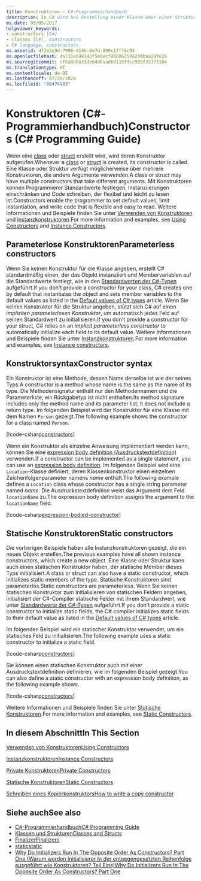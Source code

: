 ```yaml
---
title: Konstruktoren – C#-Programmierhandbuch
description: In C# wird bei Erstellung einer Klasse oder einer Struktur ein Konstruktor erstellt. Verwenden Sie Konstruktoren, um Standardwerte festzulegen, Instanziierungen zu begrenzen und flexiblen, einfach lesbaren Code zu schreiben.
ms.date: 05/05/2017
helpviewer_keywords:
- constructors [C#]
- classes [C#], constructors
- C# language, constructors
ms.assetid: df2e2e9d-7998-418b-8e7d-890c17ff6c95
ms.openlocfilehash: 4a731e648143f5e0ecf8860625962d8baa29fe26
ms.sourcegitcommit: cf5a800a33de64d0aad6d115ffcc935f32375164
ms.translationtype: HT
ms.contentlocale: de-DE
ms.lasthandoff: 07/20/2020
ms.locfileid: "86474903"
---
```

# <a name="constructors-c-programming-guide"></a><span data-ttu-id="6a30a-104">Konstruktoren (C#-Programmierhandbuch)</span><span class="sxs-lookup"><span data-stu-id="6a30a-104">Constructors (C# Programming Guide)</span></span>

<span data-ttu-id="6a30a-105">Wenn eine [class](../../language-reference/keywords/class.md) oder [struct](../../language-reference/builtin-types/struct.md) erstellt wird, wird deren Konstruktor aufgerufen.</span><span class="sxs-lookup"><span data-stu-id="6a30a-105">Whenever a [class](../../language-reference/keywords/class.md) or [struct](../../language-reference/builtin-types/struct.md) is created, its constructor is called.</span></span> <span data-ttu-id="6a30a-106">Eine Klasse oder Struktur verfügt möglicherweise über mehrere Konstruktoren, die andere Argumente verwenden.</span><span class="sxs-lookup"><span data-stu-id="6a30a-106">A class or struct may have multiple constructors that take different arguments.</span></span> <span data-ttu-id="6a30a-107">Mit Konstruktoren können Programmierer Standardwerte festlegen, Instanziierungen einschränken und Code schreiben, der flexibel und leicht zu lesen ist.</span><span class="sxs-lookup"><span data-stu-id="6a30a-107">Constructors enable the programmer to set default values, limit instantiation, and write code that is flexible and easy to read.</span></span> <span data-ttu-id="6a30a-108">Weitere Informationen und Beispiele finden Sie unter [Verwenden von Konstruktoren](./using-constructors.md) und [Instanzkonstruktoren](./instance-constructors.md).</span><span class="sxs-lookup"><span data-stu-id="6a30a-108">For more information and examples, see [Using Constructors](./using-constructors.md) and [Instance Constructors](./instance-constructors.md).</span></span>  

## <a name="parameterless-constructors"></a><span data-ttu-id="6a30a-109">Parameterlose Konstruktoren</span><span class="sxs-lookup"><span data-stu-id="6a30a-109">Parameterless constructors</span></span>
  
<span data-ttu-id="6a30a-110">Wenn Sie keinen Konstruktor für die Klasse angeben, erstellt C# standardmäßig einen, der das Objekt instanziiert und Membervariablen auf die Standardwerte festlegt, wie in den [Standardwerten der C#-Typen](../../language-reference/builtin-types/default-values.md) aufgeführt.</span><span class="sxs-lookup"><span data-stu-id="6a30a-110">If you don't provide a constructor for your class, C# creates one by default that instantiates the object and sets member variables to the default values as listed in the [Default values of C# types](../../language-reference/builtin-types/default-values.md) article.</span></span> <span data-ttu-id="6a30a-111">Wenn Sie keinen Konstruktor für die Struktur angeben, stützt sich C# auf einen *impliziten parameterlosen Konstruktor*, um automatisch jedes Feld auf seinen Standardwert zu initialisieren.</span><span class="sxs-lookup"><span data-stu-id="6a30a-111">If you don't provide a constructor for your struct, C# relies on an *implicit parameterless constructor* to automatically initialize each field to its default value.</span></span> <span data-ttu-id="6a30a-112">Weitere Informationen und Beispiele finden Sie unter [Instanzkonstruktoren](instance-constructors.md).</span><span class="sxs-lookup"><span data-stu-id="6a30a-112">For more information and examples, see [Instance constructors](instance-constructors.md).</span></span>  

## <a name="constructor-syntax"></a><span data-ttu-id="6a30a-113">Konstruktorsyntax</span><span class="sxs-lookup"><span data-stu-id="6a30a-113">Constructor syntax</span></span>

<span data-ttu-id="6a30a-114">Ein Konstruktor ist eine Methode, dessen Name derselbe ist wie der seines Typs.</span><span class="sxs-lookup"><span data-stu-id="6a30a-114">A constructor is a method whose name is the same as the name of its type.</span></span> <span data-ttu-id="6a30a-115">Die Methodensignatur enthält nur den Methodennamen und die Parameterliste; ein Rückgabetyp ist nicht enthalten.</span><span class="sxs-lookup"><span data-stu-id="6a30a-115">Its method signature includes only the method name and its parameter list; it does not include a return type.</span></span> <span data-ttu-id="6a30a-116">Im folgenden Beispiel wird der Konstruktor für eine Klasse mit dem Namen `Person` gezeigt.</span><span class="sxs-lookup"><span data-stu-id="6a30a-116">The following example shows the constructor for a class named `Person`.</span></span>

[!code-csharp[constructors](../../../../samples/snippets/csharp/programming-guide/classes-and-structs/constructors1.cs#1)]  

<span data-ttu-id="6a30a-117">Wenn ein Konstruktor als einzelne Anweisung implementiert werden kann, können Sie eine [expression body definition (Ausdruckstextdefinition)](../statements-expressions-operators/expression-bodied-members.md) verwenden.</span><span class="sxs-lookup"><span data-stu-id="6a30a-117">If a constructor can be implemented as a single statement, you can use an [expression body definition](../statements-expressions-operators/expression-bodied-members.md).</span></span> <span data-ttu-id="6a30a-118">Im folgenden Beispiel wird eine `Location`-Klasse definiert, deren Klassenkonstruktor einen einzelnen Zeichenfolgenparameter namens *name* enthält.</span><span class="sxs-lookup"><span data-stu-id="6a30a-118">The following example defines a `Location` class whose constructor has a single string parameter named *name*.</span></span> <span data-ttu-id="6a30a-119">Die Ausdruckstextdefinition weist das Argument dem Feld `locationName` zu.</span><span class="sxs-lookup"><span data-stu-id="6a30a-119">The expression body definition assigns the argument to the `locationName` field.</span></span>

[!code-csharp[expression-bodied-constructor](../../../../samples/snippets/csharp/programming-guide/classes-and-structs/expr-bodied-ctor.cs#1)]  

## <a name="static-constructors"></a><span data-ttu-id="6a30a-120">Statische Konstruktoren</span><span class="sxs-lookup"><span data-stu-id="6a30a-120">Static constructors</span></span>

<span data-ttu-id="6a30a-121">Die vorherigen Beispiele haben alle Instanzkonstruktoren gezeigt, die ein neues Objekt erstellen.</span><span class="sxs-lookup"><span data-stu-id="6a30a-121">The previous examples have all shown instance constructors, which create a new object.</span></span> <span data-ttu-id="6a30a-122">Eine Klasse oder Struktur kann auch einen statischen Konstruktor haben, der statische Member dieses Typs initialisiert.</span><span class="sxs-lookup"><span data-stu-id="6a30a-122">A class or struct can also have a static constructor, which initializes static members of the type.</span></span>  <span data-ttu-id="6a30a-123">Statische Konstruktoren sind parameterlos.</span><span class="sxs-lookup"><span data-stu-id="6a30a-123">Static constructors are parameterless.</span></span> <span data-ttu-id="6a30a-124">Wenn Sie keinen statischen Konstruktor zum Initialisieren von statischen Feldern angeben, initialisiert der C#-Compiler statische Felder mit ihrem Standardwert, wie unter [Standardwerte der C#-Typen](../../language-reference/builtin-types/default-values.md) aufgeführt.</span><span class="sxs-lookup"><span data-stu-id="6a30a-124">If you don't provide a static constructor to initialize static fields, the C# compiler initializes static fields to their default value as listed in the [Default values of C# types](../../language-reference/builtin-types/default-values.md) article.</span></span>

<span data-ttu-id="6a30a-125">Im folgenden Beispiel wird ein statischer Konstruktor verwendet, um ein statisches Feld zu initialisieren.</span><span class="sxs-lookup"><span data-stu-id="6a30a-125">The following example uses a static constructor to initialize a static field.</span></span>

[!code-csharp[constructors](../../../../samples/snippets/csharp/programming-guide/classes-and-structs/constructors1.cs#2)]  

<span data-ttu-id="6a30a-126">Sie können einen statischen Konstruktor auch mit einer Ausdruckstextdefinition definieren, wie im folgenden Beispiel gezeigt.</span><span class="sxs-lookup"><span data-stu-id="6a30a-126">You can also define a static constructor with an expression body definition, as the following example shows.</span></span>

[!code-csharp[constructors](../../../../samples/snippets/csharp/programming-guide/classes-and-structs/constructors1.cs#3)]  

<span data-ttu-id="6a30a-127">Weitere Informationen und Beispiele finden Sie unter [Statische Konstruktoren](./static-constructors.md).</span><span class="sxs-lookup"><span data-stu-id="6a30a-127">For more information and examples, see [Static Constructors](./static-constructors.md).</span></span>  
  
## <a name="in-this-section"></a><span data-ttu-id="6a30a-128">In diesem Abschnitt</span><span class="sxs-lookup"><span data-stu-id="6a30a-128">In This Section</span></span>  
 [<span data-ttu-id="6a30a-129">Verwenden von Konstruktoren</span><span class="sxs-lookup"><span data-stu-id="6a30a-129">Using Constructors</span></span>](./using-constructors.md)  
  
 [<span data-ttu-id="6a30a-130">Instanzkonstruktoren</span><span class="sxs-lookup"><span data-stu-id="6a30a-130">Instance Constructors</span></span>](./instance-constructors.md)  
  
 [<span data-ttu-id="6a30a-131">Private Konstruktoren</span><span class="sxs-lookup"><span data-stu-id="6a30a-131">Private Constructors</span></span>](./private-constructors.md)  
  
 [<span data-ttu-id="6a30a-132">Statische Konstruktoren</span><span class="sxs-lookup"><span data-stu-id="6a30a-132">Static Constructors</span></span>](./static-constructors.md)  
  
 [<span data-ttu-id="6a30a-133">Schreiben eines Kopierkonstruktors</span><span class="sxs-lookup"><span data-stu-id="6a30a-133">How to write a copy constructor</span></span>](./how-to-write-a-copy-constructor.md)  
  
## <a name="see-also"></a><span data-ttu-id="6a30a-134">Siehe auch</span><span class="sxs-lookup"><span data-stu-id="6a30a-134">See also</span></span>

- [<span data-ttu-id="6a30a-135">C#-Programmierhandbuch</span><span class="sxs-lookup"><span data-stu-id="6a30a-135">C# Programming Guide</span></span>](../index.md)
- [<span data-ttu-id="6a30a-136">Klassen und Strukturen</span><span class="sxs-lookup"><span data-stu-id="6a30a-136">Classes and Structs</span></span>](./index.md)
- [<span data-ttu-id="6a30a-137">Finalizer</span><span class="sxs-lookup"><span data-stu-id="6a30a-137">Finalizers</span></span>](./destructors.md)
- [<span data-ttu-id="6a30a-138">static</span><span class="sxs-lookup"><span data-stu-id="6a30a-138">static</span></span>](../../language-reference/keywords/static.md)
- [<span data-ttu-id="6a30a-139">Why Do Initializers Run In The Opposite Order As Constructors? Part One (Warum werden Initialisierer In der entgegengesetzten Reihenfolge ausgeführt wie Konstruktoren? Teil Eins)</span><span class="sxs-lookup"><span data-stu-id="6a30a-139">Why Do Initializers Run In The Opposite Order As Constructors? Part One</span></span>](https://docs.microsoft.com/archive/blogs/ericlippert/why-do-initializers-run-in-the-opposite-order-as-constructors-part-one)
